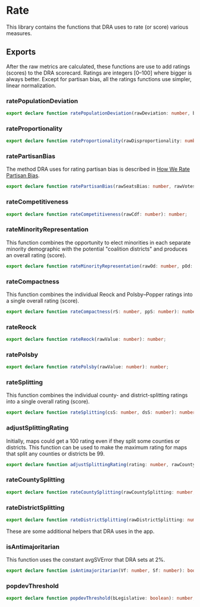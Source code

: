 # Rate

This library contains the functions that DRA uses to rate (or score) various measures.

## Exports

After the raw metrics are calculated, these functions are use to add ratings (scores) to the DRA scorecard.
Ratings are integers [0–100] where bigger is always better.
Except for partisan bias, all the ratings functions use simpler, linear normalization.

### ratePopulationDeviation

``` TypeScript
export declare function ratePopulationDeviation(rawDeviation: number, bLegislative: boolean): number;
``` 

### rateProportionality

``` TypeScript
export declare function rateProportionality(rawDisproportionality: number, Vf: number, Sf: number): number;
``` 

### ratePartisanBias

The method DRA uses for rating partisan bias is described in [How We Rate Partisan Bias](https://medium.com/dra-2020/rating-partisan-bias-880646771c01).

``` TypeScript
export declare function ratePartisanBias(rawSeatsBias: number, rawVotesBias: number): number;
``` 

### rateCompetitiveness

``` TypeScript
export declare function rateCompetitiveness(rawCdf: number): number;
``` 

### rateMinorityRepresentation

This function combines the opportunity to elect minorities in each separate minority demographic
with the potential "coalition districts" and produces an overall rating (score).

``` TypeScript
export declare function rateMinorityRepresentation(rawOd: number, pOd: number, rawCd: number, pCd: number): number;
``` 

### rateCompactness

This function combines the individual Reock and Polsby–Popper ratings into a single overall rating (score).

``` TypeScript
export declare function rateCompactness(rS: number, ppS: number): number;
```  

### rateReock

``` TypeScript
export declare function rateReock(rawValue: number): number;
```  
  
### ratePolsby

``` TypeScript
export declare function ratePolsby(rawValue: number): number;
``` 

### rateSplitting

This function combines the individual county- and district-splitting ratings into a single overall rating (score).

``` TypeScript
export declare function rateSplitting(csS: number, dsS: number): number;
```  
  
### adjustSplittingRating

Initially, maps could get a 100 rating even if they split some counties or districts.
This function can be used to make the maximum rating for maps that split any counties or districts be 99.

``` TypeScript
export declare function adjustSplittingRating(rating: number, rawCountySplitting: number, rawDistrictSplitting: number): number;
``` 
  
### rateCountySplitting

``` TypeScript
export declare function rateCountySplitting(rawCountySplitting: number, nCounties: number, nDistricts: number, bLD: boolean = false): number;
```  
  
### rateDistrictSplitting

``` TypeScript
export declare function rateDistrictSplitting(rawDistrictSplitting: number, bLD: boolean = false): number;
``` 

These are some additional helpers that DRA uses in the app.

### isAntimajoritarian

This function uses the constant avgSVError that DRA sets at 2%.

``` TypeScript
export declare function isAntimajoritarian(Vf: number, Sf: number): boolean;
``` 

### popdevThreshold

``` TypeScript
export declare function popdevThreshold(bLegislative: boolean): number;
``` 
